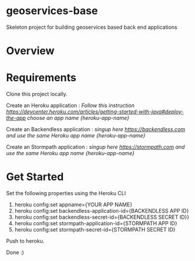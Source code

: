 # geoservices-base
Skeleton project for building geoservices based back end applications 

# Overview

# Requirements

Clone this project locally.

Create an Heroku application :
_Follow this instruction https://devcenter.heroku.com/articles/getting-started-with-java#deploy-the-app choose an app name {heroku-app-name}_

Create an Backendless application :
_singup here https://backendless.com and use the same Heroku app name {heroku-app-name}_

Create an Stormpath application :
_singup here https://stormpath.com and use the same Heroku app name {heroku-app-name}_

# Get Started

Set the following properties using the Heroku CLI

1. heroku config:set appname={YOUR APP NAME}
1. heroku config:set backendless-application-id={BACKENDLESS APP ID}
1. heroku config:set backendless-secret-id={BACKENDLESS SECRET ID}}
1. heroku config:set stormpath-application-id={STORMPATH APP ID}
1. heroku config:set stormpath-secret-id={STORMPATH SECRET ID}

Push to heroku.

Done :)

    
